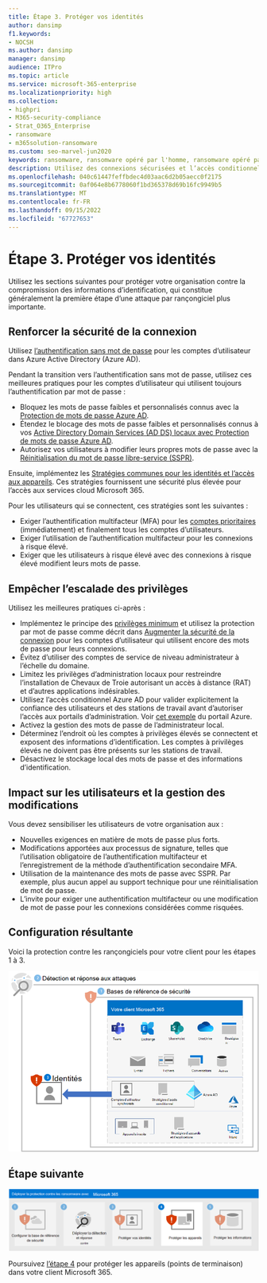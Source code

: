 ```yaml
---
title: Étape 3. Protéger vos identités
author: dansimp
f1.keywords:
- NOCSH
ms.author: dansimp
manager: dansimp
audience: ITPro
ms.topic: article
ms.service: microsoft-365-enterprise
ms.localizationpriority: high
ms.collection:
- highpri
- M365-security-compliance
- Strat_O365_Enterprise
- ransomware
- m365solution-ransomware
ms.custom: seo-marvel-jun2020
keywords: ransomware, ransomware opéré par l'homme, ransomware opéré par l'homme, HumOR, attaque d'extorsion, attaque de ransomware, cryptage, cryptovirologie, zero trust
description: Utilisez des connexions sécurisées et l’accès conditionnel pour protéger vos ressources Microsoft 365 contre les attaques par rançongiciel.
ms.openlocfilehash: 040c61447feffbdec4d03aac6d2b05aecc0f2175
ms.sourcegitcommit: 0af064e8b6778060f1bd365378d69b16fc9949b5
ms.translationtype: MT
ms.contentlocale: fr-FR
ms.lasthandoff: 09/15/2022
ms.locfileid: "67727653"
---
```

# <a name="step-3-protect-identities"></a>Étape 3. Protéger vos identités

Utilisez les sections suivantes pour protéger votre organisation contre la compromission des informations d’identification, qui constitue généralement la première étape d’une attaque par rançongiciel plus importante.

## <a name="increase-sign-in-security"></a>Renforcer la sécurité de la connexion

Utilisez [l’authentification sans mot de passe](/azure/active-directory/authentication/howto-authentication-passwordless-deployment) pour les comptes d’utilisateur dans Azure Active Directory (Azure AD).

Pendant la transition vers l’authentification sans mot de passe, utilisez ces meilleures pratiques pour les comptes d’utilisateur qui utilisent toujours l’authentification par mot de passe :

- Bloquez les mots de passe faibles et personnalisés connus avec la [Protection de mots de passe Azure AD](/azure/active-directory/authentication/concept-password-ban-bad).
- Étendez le blocage des mots de passe faibles et personnalisés connus à vos [Active Directory Domain Services (AD DS) locaux avec Protection de mots de passe Azure AD](/azure/active-directory/authentication/concept-password-ban-bad-on-premises).
- Autorisez vos utilisateurs à modifier leurs propres mots de passe avec la [Réinitialisation du mot de passe libre-service (SSPR)](/azure/active-directory/authentication/concept-sspr-howitworks).

Ensuite, implémentez les [Stratégies communes pour les identités et l’accès aux appareils](/microsoft-365/security/office-365-security/identity-access-policies). Ces stratégies fournissent une sécurité plus élevée pour l’accès aux services cloud Microsoft 365. 

Pour les utilisateurs qui se connectent, ces stratégies sont les suivantes :

- Exiger l’authentification multifacteur (MFA) pour les [comptes prioritaires](/microsoft-365/admin/setup/priority-accounts) (immédiatement) et finalement tous les comptes d’utilisateurs.
- Exiger l’utilisation de l’authentification multifacteur pour les connexions à risque élevé.
- Exiger que les utilisateurs à risque élevé avec des connexions à risque élevé modifient leurs mots de passe.

## <a name="prevent-privilege-escalation"></a>Empêcher l’escalade des privilèges

Utilisez les meilleures pratiques ci-après :

- Implémentez le principe des [privilèges minimum](/windows-server/identity/ad-ds/plan/security-best-practices/implementing-least-privilege-administrative-models) et utilisez la protection par mot de passe comme décrit dans [Augmenter la sécurité de la connexion](#increase-sign-in-security) pour les comptes d’utilisateur qui utilisent encore des mots de passe pour leurs connexions. 
- Évitez d’utiliser des comptes de service de niveau administrateur à l’échelle du domaine. 
- Limitez les privilèges d’administration locaux pour restreindre l’installation de Chevaux de Troie autorisant un accès à distance (RAT) et d’autres applications indésirables.
- Utilisez l’accès conditionnel Azure AD pour valider explicitement la confiance des utilisateurs et des stations de travail avant d’autoriser l’accès aux portails d’administration. Voir [cet exemple](/azure/active-directory/conditional-access/howto-conditional-access-policy-azure-management) du portail Azure.
- Activez la gestion des mots de passe de l’administrateur local.
- Déterminez l’endroit où les comptes à privilèges élevés se connectent et exposent des informations d’identification. Les comptes à privilèges élevés ne doivent pas être présents sur les stations de travail.
- Désactivez le stockage local des mots de passe et des informations d’identification.

## <a name="impact-on-users-and-change-management"></a>Impact sur les utilisateurs et la gestion des modifications

Vous devez sensibiliser les utilisateurs de votre organisation aux :

- Nouvelles exigences en matière de mots de passe plus forts.
- Modifications apportées aux processus de signature, telles que l’utilisation obligatoire de l’authentification multifacteur et l’enregistrement de la méthode d’authentification secondaire MFA.
- Utilisation de la maintenance des mots de passe avec SSPR. Par exemple, plus aucun appel au support technique pour une réinitialisation de mot de passe.
- L’invite pour exiger une authentification multifacteur ou une modification de mot de passe pour les connexions considérées comme risquées.

## <a name="resulting-configuration"></a>Configuration résultante

Voici la protection contre les rançongiciels pour votre client pour les étapes 1 à 3.

![Protection contre les rançongiciels pour votre client Microsoft 365 après l’étape 3](../media/ransomware-protection-microsoft-365/ransomware-protection-microsoft-365-architecture-step3.png)

## <a name="next-step"></a>Étape suivante

[![Étape 4 pour la protection contre les rançongiciels avec Microsoft 365](../media/ransomware-protection-microsoft-365/ransomware-protection-microsoft-365-step4.png)](ransomware-protection-microsoft-365-devices.md)

Poursuivez [l’étape 4](ransomware-protection-microsoft-365-devices.md) pour protéger les appareils (points de terminaison) dans votre client Microsoft 365. 
